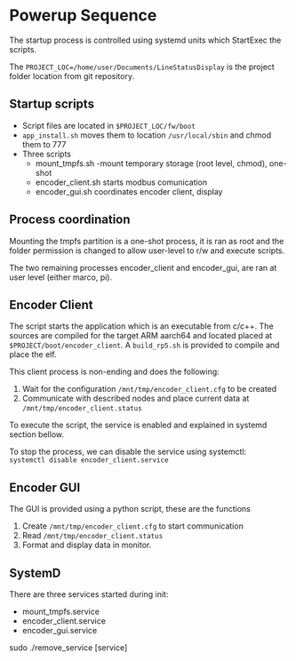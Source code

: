 # Powerup Sequence

The startup process is controlled using systemd units which StartExec the scripts.

The `PROJECT_LOC=/home/user/Documents/LineStatusDisplay` is the project folder location from git repository.

## Startup scripts
- Script files are located in `$PROJECT_LOC/fw/boot`
- `app_install.sh` moves them to location `/usr/local/sbin` and chmod them to 777 
- Three scripts
  - mount_tmpfs.sh -mount temporary storage (root level, chmod), one-shot
  - encoder_client.sh starts modbus comunication
  - encoder_gui.sh coordinates encoder client, display

## Process coordination
Mounting the tmpfs partition is a one-shot process, it is ran as root and the folder permission is changed to allow user-level to r/w and execute scripts.

The two remaining processes encoder_client and encoder_gui, are ran at user level (either marco, pi).

## Encoder Client
The script starts the application which is an executable from c/c++. 
The sources are compiled for the target ARM aarch64 and located placed at `$PROJECT/boot/encoder_client`. 
A `build_rp5.sh` is provided to compile and place the elf.

This client process is non-ending and does the following: 
1. Wait for the configuration `/mnt/tmp/encoder_client.cfg` to be created
2. Communicate with described nodes and place current data at `/mnt/tmp/encoder_client.status`

To execute the script, the service is enabled and explained in systemd section bellow.

To stop the process, we can disable the service using systemctl:  
`systemctl disable encoder_client.service`

## Encoder GUI
The GUI is provided using a python script, these are the functions
1. Create `/mnt/tmp/encoder_client.cfg` to start communication
2. Read `/mnt/tmp/encoder_client.status`
3. Format and display data in monitor.

## SystemD 
There are three services started during init:
- mount_tmpfs.service
- encoder_client.service
- encoder_gui.service

sudo ./remove_service [service] 
 
